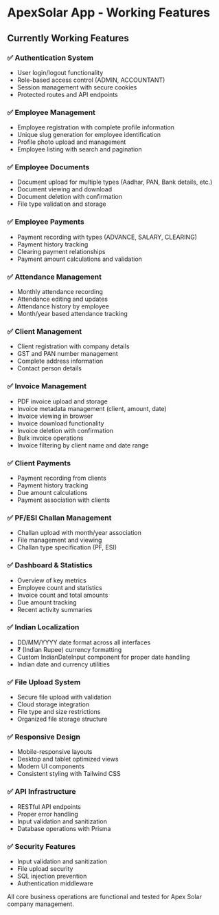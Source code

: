 # ApexSolar App - Working Features

## Currently Working Features

### ✅ Authentication System
- User login/logout functionality
- Role-based access control (ADMIN, ACCOUNTANT)
- Session management with secure cookies
- Protected routes and API endpoints

### ✅ Employee Management
- Employee registration with complete profile information
- Unique slug generation for employee identification
- Profile photo upload and management
- Employee listing with search and pagination

### ✅ Employee Documents
- Document upload for multiple types (Aadhar, PAN, Bank details, etc.)
- Document viewing and download
- Document deletion with confirmation
- File type validation and storage

### ✅ Employee Payments
- Payment recording with types (ADVANCE, SALARY, CLEARING)
- Payment history tracking
- Clearing payment relationships
- Payment amount calculations and validation

### ✅ Attendance Management
- Monthly attendance recording
- Attendance editing and updates
- Attendance history by employee
- Month/year based attendance tracking

### ✅ Client Management
- Client registration with company details
- GST and PAN number management
- Complete address information
- Contact person details

### ✅ Invoice Management
- PDF invoice upload and storage
- Invoice metadata management (client, amount, date)
- Invoice viewing in browser
- Invoice download functionality
- Invoice deletion with confirmation
- Bulk invoice operations
- Invoice filtering by client name and date range

### ✅ Client Payments
- Payment recording from clients
- Payment history tracking
- Due amount calculations
- Payment association with clients

### ✅ PF/ESI Challan Management
- Challan upload with month/year association
- File management and viewing
- Challan type specification (PF, ESI)

### ✅ Dashboard & Statistics
- Overview of key metrics
- Employee count and statistics
- Invoice count and total amounts
- Due amount tracking
- Recent activity summaries

### ✅ Indian Localization
- DD/MM/YYYY date format across all interfaces
- ₹ (Indian Rupee) currency formatting
- Custom IndianDateInput component for proper date handling
- Indian date and currency utilities

### ✅ File Upload System
- Secure file upload with validation
- Cloud storage integration
- File type and size restrictions
- Organized file storage structure

### ✅ Responsive Design
- Mobile-responsive layouts
- Desktop and tablet optimized views
- Modern UI components
- Consistent styling with Tailwind CSS

### ✅ API Infrastructure
- RESTful API endpoints
- Proper error handling
- Input validation and sanitization
- Database operations with Prisma

### ✅ Security Features
- Input validation and sanitization
- File upload security
- SQL injection prevention
- Authentication middleware

All core business operations are functional and tested for Apex Solar company management.
